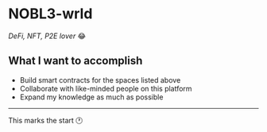 # NOBL3-wrld
*DeFi, NFT, P2E lover* 😂
## What I want to accomplish
- Build smart contracts for the spaces listed above
- Collaborate with like-minded people on this platform
- Expand my knowledge as much as possible
---
This marks the start 🕐
